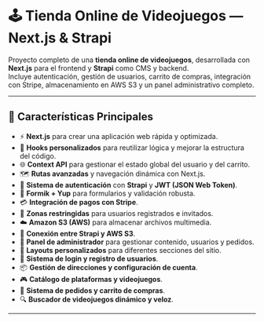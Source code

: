 # 🕹️ Tienda Online de Videojuegos — Next.js & Strapi

Proyecto completo de una **tienda online de videojuegos**, desarrollada con **Next.js** para el frontend y **Strapi** como CMS y backend.  
Incluye autenticación, gestión de usuarios, carrito de compras, integración con Stripe, almacenamiento en AWS S3 y un panel administrativo completo.

---

## 🚀 Características Principales

- ⚡ **Next.js** para crear una aplicación web rápida y optimizada.
- 🧠 **Hooks personalizados** para reutilizar lógica y mejorar la estructura del código.
- 🌐 **Context API** para gestionar el estado global del usuario y del carrito.
- 🗺️ **Rutas avanzadas** y navegación dinámica con Next.js.
- 🔐 **Sistema de autenticación** con **Strapi** y **JWT (JSON Web Token)**.
- 🧾 **Formik + Yup** para formularios y validación robusta.
- 💳 **Integración de pagos con Stripe**.
- 🚫 **Zonas restringidas** para usuarios registrados e invitados.
- ☁️ **Amazon S3 (AWS)** para almacenar archivos multimedia.
- 🔗 **Conexión entre Strapi y AWS S3**.
- 🧰 **Panel de administrador** para gestionar contenido, usuarios y pedidos.
- 🧩 **Layouts personalizados** para diferentes secciones del sitio.
- 👥 **Sistema de login y registro de usuarios**.
- 📦 **Gestión de direcciones y configuración de cuenta**.
- 🎮 **Catálogo de plataformas y videojuegos**.
- 🛒 **Sistema de pedidos y carrito de compras**.
- 🔍 **Buscador de videojuegos dinámico y veloz**.

---
